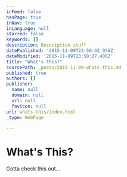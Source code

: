 ```yaml
---
inFeed: false
hasPage: true
inNav: true
inLanguage: null
starred: false
keywords: []
description: Description stuff
datePublished: '2015-11-09T23:50:42.956Z'
dateModified: '2015-11-09T23:50:27.406Z'
title: "What's This?"
sourcePath: _posts/2015-11-09-whats-this.md
published: true
authors: []
publisher:
  name: null
  domain: null
  url: null
  favicon: null
url: whats-this/index.html
_type: WebPage

---
```

# What's This?

Gotta check this out...